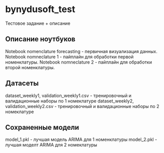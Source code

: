# bynydusoft_test
Тестовое задание + описание

## Описание ноутбуков 
Notebook nomenclature forecasting - первичная визуализация данных.
Notebook nomneclature 1 - пайплайн для обработки первой номенклатуры.
Notebook nomneclature 2 - пайплайн для обработки второй номенклатуры.

## Датасеты
dataset_weekly1, validation_weekly1.csv - тренировочный и валидационные наборы по 1 номеклатуре
dataset_weekly2, validation_weekly2.csv - тренировочный и валидационные наборы по 2 номеклатуре

## Сохраненные модели
model_1.pkl - лучшая модель ARIMA для 1 номенклатуры
model_2.pkl - лучшая моделт ARIMA для 2 номеклатуры


